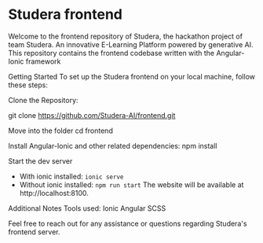 # Studera frontend

Welcome to the frontend repository of Studera, the hackathon project of team Studera. An innovative E-Learning Platform powered by generative AI. This repository contains the frontend codebase written with the Angular-Ionic framework

Getting Started
To set up the Studera frontend on your local machine, follow these steps:

Clone the Repository:

git clone https://github.com/Studera-AI/frontend.git

Move into the folder
cd frontend

Install Angular-Ionic and other related dependencies:
npm install

Start the dev server
- With ionic installed: `ionic serve`
- Without ionic installed: `npm run start`
The website will be available at http://localhost:8100.


Additional Notes
Tools used:
Ionic
Angular
SCSS


Feel free to reach out for any assistance or questions regarding Studera's frontend server.
